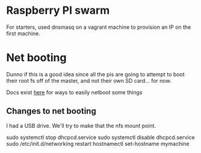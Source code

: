 # Raspberry PI swarm
For starters, used dnsmasq on a vagrant machine to provision an IP
on the first machine.

# Net booting
Dunno if this is a good idea since all the pis
are going to attempt to boot their root fs off of
the master, and not their own SD card... for now.

Docs exist [here](https://github.com/raspberrypi/documentation/blob/master/hardware/raspberrypi/bootmodes/netboot_server_easy.md)
for ways to easily netboot some things

## Changes to net booting
I had a USB drive. We'll try to make that
the nfs mount point.

sudo systemctl stop dhcpcd.service
sudo systemctl disable dhcpcd.service
sudo /etc/init.d/networking restart
hostnamectl set-hostname mymachine
